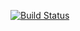 [![Build Status](https://travis-ci.org/jmousavi/MyGroceries.svg?branch=master)](https://travis-ci.org/jmousavi/MyGroceries)

